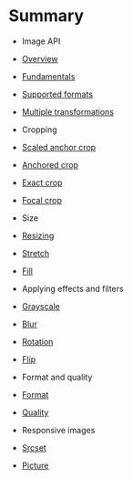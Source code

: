 # Summary

* Image API
* [Overview](README.md)
* [Fundamentals](/introduction/fundamentals.md)
* [Supported formats](/introduction/supported-formats.md)
* [Multiple transformations](/introduction/multiple-transformations.md)

* Cropping
* [Scaled anchor crop](/crop/scaled-crop.md)
* [Anchored crop](/crop/crop.md)
* [Exact crop](/crop/exact.md)
* [Focal crop](/crop/focal-crop.md)


* Size
* [Resizing](/size/resizing.md)
* [Stretch](/size/fit-stretch.md)
* [Fill](/size/fit-fill.md)



* Applying effects and filters
* [Grayscale](/effects/grayscale.md)
* [Blur](/effects/blur.md)
* [Rotation](/effects/rotation.md)
* [Flip](/effects/flip.md)


* Format and quality
* [Format](/format-quality/format.md)
* [Quality](/format-quality/quality.md)


* Responsive images
* [Srcset](/responsive-images/srcset.md)
* [Picture](/responsive-images/picture-element.md)